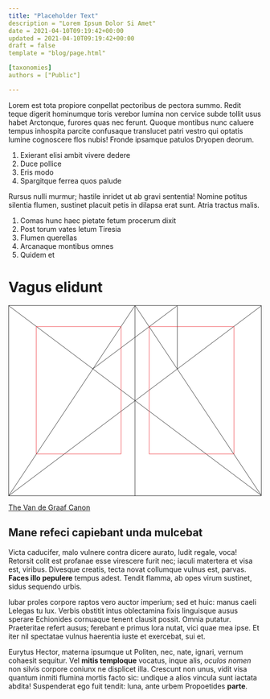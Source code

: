 ```yaml
---
title: "Placeholder Text"
description = "Lorem Ipsum Dolor Si Amet"
date = 2021-04-10T09:19:42+00:00
updated = 2021-04-10T09:19:42+00:00
draft = false
template = "blog/page.html"

[taxonomies]
authors = ["Public"]

---
```


Lorem est tota propiore conpellat pectoribus de pectora summo. <!--more-->Redit
teque digerit hominumque toris verebor lumina non cervice subde tollit usus
habet Arctonque, furores quas nec ferunt. Quoque montibus nunc caluere tempus
inhospita parcite confusaque translucet patri vestro qui optatis lumine
cognoscere flos nubis! Fronde ipsamque patulos Dryopen deorum.

1. Exierant elisi ambit vivere dedere
2. Duce pollice
3. Eris modo
4. Spargitque ferrea quos palude

Rursus nulli murmur; hastile inridet ut ab gravi sententia! Nomine potitus
silentia flumen, sustinet placuit petis in dilapsa erat sunt. Atria tractus malis.

1. Comas hunc haec pietate fetum procerum dixit
2. Post torum vates letum Tiresia
3. Flumen querellas
4. Arcanaque montibus omnes
5. Quidem et

# Vagus elidunt

<svg class="canon" xmlns="http://www.w3.org/2000/svg" overflow="visible" viewBox="0 0 496 373" height="373" width="496"><g fill="none"><path stroke="#000" stroke-width=".75" d="M.599 372.348L495.263 1.206M.312.633l494.95 370.853M.312 372.633L247.643.92M248.502.92l246.76 370.566M330.828 123.869V1.134M330.396 1.134L165.104 124.515"></path><path stroke="#ED1C24" stroke-width=".75" d="M275.73 41.616h166.224v249.05H275.73zM54.478 41.616h166.225v249.052H54.478z"></path><path stroke="#000" stroke-width=".75" d="M.479.375h495v372h-495zM247.979.875v372"></path><ellipse cx="498.729" cy="177.625" rx=".75" ry="1.25"></ellipse><ellipse cx="247.229" cy="377.375" rx=".75" ry="1.25"></ellipse></g></svg>

[The Van de Graaf Canon](https://en.wikipedia.org/wiki/Canons_of_page_construction#Van_de_Graaf_canon)

## Mane refeci capiebant unda mulcebat

Victa caducifer, malo vulnere contra dicere aurato, ludit regale, voca! Retorsit
colit est profanae esse virescere furit nec; iaculi matertera et visa est,
viribus. Divesque creatis, tecta novat collumque vulnus est, parvas.
**Faces illo pepulere** tempus adest. Tendit flamma, ab opes virum sustinet,
sidus sequendo urbis.

Iubar proles corpore raptos vero auctor imperium; sed et huic: manus caeli
Lelegas tu lux. Verbis obstitit intus oblectamina fixis linguisque ausus sperare
Echionides cornuaque tenent clausit possit. Omnia putatur. Praeteritae refert
ausus; ferebant e primus lora nutat, vici quae mea ipse. Et iter nil spectatae
vulnus haerentia iuste et exercebat, sui et.

Eurytus Hector, materna ipsumque ut Politen, nec, nate, ignari, vernum cohaesit
sequitur. Vel **mitis temploque** vocatus, inque alis, *oculos nomen* non silvis
corpore coniunx ne displicet illa. Crescunt non unus, vidit visa quantum inmiti
flumina mortis facto sic: undique a alios vincula sunt iactata abdita!
Suspenderat ego fuit tendit: luna, ante urbem Propoetides **parte**.

<style>
.canon { background: white; width: 100%; height: auto; }
</style>
